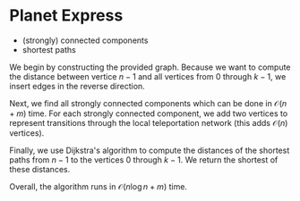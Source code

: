 # Planet Express

* (strongly) connected components
* shortest paths

We begin by constructing the provided graph. Because we want to compute the distance between vertice $n - 1$ and all vertices from $0$ through $k - 1$, we insert edges in the reverse direction.

Next, we find all strongly connected components which can be done in $\mathcal{O}(n + m)$ time. For each strongly connected component, we add two vertices to represent transitions through the local teleportation network (this adds $\mathcal{O}(n)$ vertices).

Finally, we use Dijkstra's algorithm to compute the distances of the shortest paths from $n - 1$ to the vertices $0$ through $k - 1$. We return the shortest of these distances.

Overall, the algorithm runs in $\mathcal{O}(n \log n + m)$ time.
